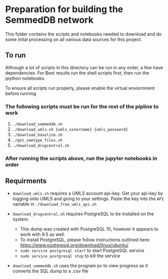 # Preparation for building the SemmedDB network

This folder contains the scripts and notebooks needed to download and do some inital processing on
all various data sources for this project.

## To run

Although a lot of scripts in this directory can be run in any order, a few have dependencies.  For Best results
run the shell scripts first, then run the ipython notebooks.

To ensure all scripts run properly, please enable the virtual enviornment before running


### The following scripts must be run for the rest of the pipline to work

1. `./download_semmeddb.sh`
2. `./download_umls.sh {umls_usnername} {umls_password}`
3. `./download_baseline.sh`
4. `./get_semtype_files.sh`
5. `./download_drugcentral.sh`

### After running the scripts above, run the jupyter notebooks in order

## Requirments

* `download_umls.sh` requires a UMLS account api-key. Get your api-key by logging onto UMLS and going to your settings. Paste the key into the `API` variable in `./download_from_umls_api.sh`

* `download_drugcentral.sh` requires PostgreSQL to be installed on the system.
	* This dump was created with PostgreSQL 10, however it appears to work with 9.5 as well.
	* To install PostgreSQL, please follow instructions outlined here: https://www.postgresql.org/download/linux/ubuntu/
	* `sudo service postgresql start` to start PostgreSQL service
	* `sudo service postgresql stop` to kill the service 

* `download_semmeddb.sh` uses the program pv to view progress as it converts the SQL dump to a .csv file

